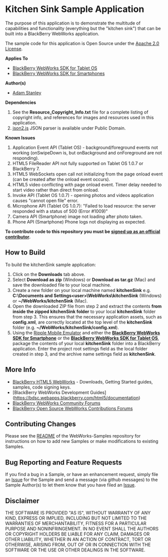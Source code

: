 # Kitchen Sink Sample Application

The purpose of this application is to demonstrate the multitude of capabilities and functionality (everything but the "kitchen sink") that can be built into a BlackBerry WebWorks application.

The sample code for this application is Open Source under the [Apache 2.0 License](http://www.apache.org/licenses/LICENSE-2.0.html).


**Applies To**

* [BlackBerry WebWorks SDK for Tablet OS](http://us.blackberry.com/developers/tablet/webworks.jsp)
* [BlackBerry WebWorks SDK for Smartphones](http://us.blackberry.com/developers/browserdev/widgetsdk.jsp)

**Author(s)** 

* [Adam Stanley](https://github.com/astanley)

**Dependencies**

1. See the **Resource_Copyright_Info.txt** file for a complete listing of copyright info, and references for images and resources used in this application.
2. [json2.js](http://www.JSON.org/js.html) JSON parser is available under Public Domain.

**Known Issues**

1. Application Event API (Tablet OS) - background/foreground events not working (onSwipeDown is, but onBackground and onForeground are not responding).
2. HTML5 FileReader API not fully supported on Tablet OS 1.0.7 or BlackBerry 7.
3. HTML5 WebSockets open call not initializing from the page onload event (can be created after the onload event occurs).
4. HTML5 video conflicting with page onload event. Timer delay needed to start video rather than direct from onload.
5. Invoke API (Tablet OS 1.0.7) - opening photos and videos application causes "cannot open file" error.
6. Microphone API (Tablet OS 1.0.7): "Failed to load resource: the server responded with a status of 500 (Error #1009)"
7. Camera API (Smartphone) image not loading after photo taken.
8. Phone API (Smartphone) Phone logs not displaying as expected.


**To contribute code to this repository you must be [signed up as an official contributor](http://blackberry.github.com/howToContribute.html).**


## How to Build

To build the kitchenSink sample application:

1. Click on the **Downloads** tab above.
2. Select **Download as zip** (Windows) or **Download as tar.gz** (Mac) and save the downloaded file to your local machine.
3. Create a new folder on your local machine named **kitchenSink** e.g. **C:\Documents and Settings\<user>\WebWorks\kitchenSink** (Windows) or **~/WebWorks/kitchenSink** (Mac).
4. Open the downloaded ZIP file from step 2 and extract the contents **from inside the zipped kitchenSink folder** to your local **kitchenSink** folder from step 3.  This ensures that the necessary application assets, such as **config.xml**, are correctly located at the top level of the **kitchenSink** folder (e.g. **~/WebWorks/kitchenSink/config.xml**).
5. Using the [Ripple Mobile Emulator](http://developer.blackberry.com/html5/download) and either the **[BlackBerry WebWorks SDK for Smartphone](http://developer.blackberry.com/html5/download)** or the **[BlackBerry WebWorks SDK for Tablet OS](http://developer.blackberry.com/html5/download)**, package the contents of your local **kitchenSink** folder into a BlackBerry application.  Enter the project root settings field as the local folder created in step 3, and the archive name settings field as **kitchenSink**.


## More Info

* [BlackBerry HTML5 WebWorks](https://bdsc.webapps.blackberry.com/html5/) - Downloads, Getting Started guides, samples, code signing keys.
* [BlackBerry WebWorks Development Guides] (https://bdsc.webapps.blackberry.com/html5/documentation)
* [BlackBerry WebWorks Community Forums](http://supportforums.blackberry.com/t5/Web-and-WebWorks-Development/bd-p/browser_dev)
* [BlackBerry Open Source WebWorks Contributions Forums](http://supportforums.blackberry.com/t5/BlackBerry-WebWorks/bd-p/ww_con)

## Contributing Changes

Please see the [README](https://github.com/blackberry/WebWorks-Samples) of the WebWorks-Samples repository for instructions on how to add new Samples or make modifications to existing Samples.


## Bug Reporting and Feature Requests

If you find a bug in a Sample, or have an enhancement request, simply file an [Issue](https://github.com/blackberry/WebWorks-Samples/issues) for the Sample and send a message (via github messages) to the Sample Author(s) to let them know that you have filed an [Issue](https://github.com/blackberry/WebWorks-Samples/issues).


## Disclaimer

THE SOFTWARE IS PROVIDED "AS IS", WITHOUT WARRANTY OF ANY KIND, EXPRESS OR IMPLIED, INCLUDING BUT NOT LIMITED TO THE WARRANTIES OF MERCHANTABILITY, FITNESS FOR A PARTICULAR PURPOSE AND NONINFRINGEMENT. IN NO EVENT SHALL THE AUTHORS OR COPYRIGHT HOLDERS BE LIABLE FOR ANY CLAIM, DAMAGES OR OTHER LIABILITY, WHETHER IN AN ACTION OF CONTRACT, TORT OR OTHERWISE, ARISING FROM, OUT OF OR IN CONNECTION WITH THE SOFTWARE OR THE USE OR OTHER DEALINGS IN THE SOFTWARE.
